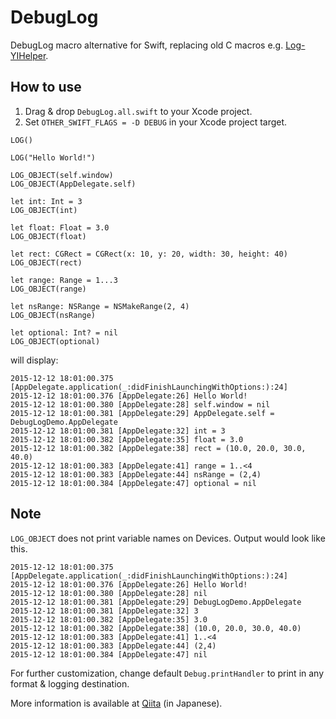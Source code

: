 DebugLog
========

DebugLog macro alternative for Swift, replacing old C macros e.g. [Log-YIHelper](https://github.com/inamiy/Log-YIHelper/blob/master/NSLog%2BYIHelper.h).


How to use
----------

1. Drag & drop `DebugLog.all.swift` to your Xcode project.
2. Set `OTHER_SWIFT_FLAGS = -D DEBUG` in your Xcode project target.

```
LOG()

LOG("Hello World!")

LOG_OBJECT(self.window)
LOG_OBJECT(AppDelegate.self)

let int: Int = 3
LOG_OBJECT(int)

let float: Float = 3.0
LOG_OBJECT(float)

let rect: CGRect = CGRect(x: 10, y: 20, width: 30, height: 40)
LOG_OBJECT(rect)

let range: Range = 1...3
LOG_OBJECT(range)

let nsRange: NSRange = NSMakeRange(2, 4)
LOG_OBJECT(nsRange)

let optional: Int? = nil
LOG_OBJECT(optional)
```

will display:

```
2015-12-12 18:01:00.375 [AppDelegate.application(_:didFinishLaunchingWithOptions:):24]
2015-12-12 18:01:00.376 [AppDelegate:26] Hello World!
2015-12-12 18:01:00.380 [AppDelegate:28] self.window = nil
2015-12-12 18:01:00.381 [AppDelegate:29] AppDelegate.self = DebugLogDemo.AppDelegate
2015-12-12 18:01:00.381 [AppDelegate:32] int = 3
2015-12-12 18:01:00.382 [AppDelegate:35] float = 3.0
2015-12-12 18:01:00.382 [AppDelegate:38] rect = (10.0, 20.0, 30.0, 40.0)
2015-12-12 18:01:00.383 [AppDelegate:41] range = 1..<4
2015-12-12 18:01:00.383 [AppDelegate:44] nsRange = (2,4)
2015-12-12 18:01:00.384 [AppDelegate:47] optional = nil
```
Note
----------
`LOG_OBJECT` does not print variable names on Devices. Output would look like this.

  ```
  2015-12-12 18:01:00.375 [AppDelegate.application(_:didFinishLaunchingWithOptions:):24]
  2015-12-12 18:01:00.376 [AppDelegate:26] Hello World!
  2015-12-12 18:01:00.380 [AppDelegate:28] nil
  2015-12-12 18:01:00.381 [AppDelegate:29] DebugLogDemo.AppDelegate
  2015-12-12 18:01:00.381 [AppDelegate:32] 3
  2015-12-12 18:01:00.382 [AppDelegate:35] 3.0
  2015-12-12 18:01:00.382 [AppDelegate:38] (10.0, 20.0, 30.0, 40.0)
  2015-12-12 18:01:00.383 [AppDelegate:41] 1..<4
  2015-12-12 18:01:00.383 [AppDelegate:44] (2,4)
  2015-12-12 18:01:00.384 [AppDelegate:47] nil
  ```

For further customization, change default `Debug.printHandler` to print in any format & logging destination.

More information is available at [Qiita](http://qiita.com/inamiy/items/c4e137309725485dc195) (in Japanese).
